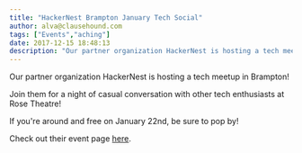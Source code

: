 ```yaml
---
title: "HackerNest Brampton January Tech Social"
author: alva@clausehound.com
tags: ["Events","aching"]
date: 2017-12-15 18:48:13
description: "Our partner organization HackerNest is hosting a tech meetup in Brampton this January 22!"
---
```




Our partner organization HackerNest is hosting a tech meetup in Brampton!

Join them for a night of casual conversation with other tech enthusiasts at Rose Theatre!

If you're around and free on January 22nd, be sure to pop by!

Check out their event page [here](https://www.meetup.com/HackerNestBRAM/).
